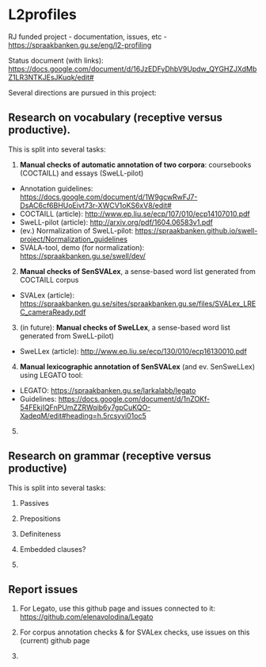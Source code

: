 # L2profiles
RJ funded project  - documentation, issues, etc - https://spraakbanken.gu.se/eng/l2-profiling 

Status document (with links): https://docs.google.com/document/d/16JzEDFyDhbV9Updw_QYGHZJXdMbZ1LR3NTKJEsJKuqk/edit# 

Several directions are pursued in this project:

## Research on vocabulary (receptive versus productive). 

This is split into several tasks:

1. **Manual checks of automatic annotation of two corpora**: coursebooks (COCTAILL) and essays (SweLL-pilot)

* Annotation guidelines: https://docs.google.com/document/d/1W9gcwRwFJ7-DsAC6cf6BHUoEivt73r-XWCV1oKS6xV8/edit# 
* COCTAILL (article): http://www.ep.liu.se/ecp/107/010/ecp14107010.pdf
* SweLL-pilot (article): http://arxiv.org/pdf/1604.06583v1.pdf 
* (ev.) Normalization of SweLL-pilot: https://spraakbanken.github.io/swell-project/Normalization_guidelines
* SVALA-tool, demo (for normalization): https://spraakbanken.gu.se/swell/dev/ 


2. **Manual checks of SenSVALex**, a sense-based word list generated from COCTAILL corpus 
* SVALex (article): https://spraakbanken.gu.se/sites/spraakbanken.gu.se/files/SVALex_LREC_cameraReady.pdf

3. (in future): **Manual checks of SweLLex**, a sense-based word list generated from SweLL-pilot)
* SweLLex (article): http://www.ep.liu.se/ecp/130/010/ecp16130010.pdf 


4. **Manual lexicographic annotation of SenSVALex** (and ev. SenSweLLex) using LEGATO tool:
* LEGATO: https://spraakbanken.gu.se/larkalabb/legato 
* Guidelines: https://docs.google.com/document/d/1nZOKf-54FEkjIQFnPUmZZRWqib6y7gpCuKQO-XadeqM/edit#heading=h.5rcsyvi01oc5 


5. 


## Research on grammar (receptive versus productive)

This is split into several tasks:

1. Passives

2. Prepositions

3. Definiteness

4. Embedded clauses?

5. 

## Report issues 

1. For Legato, use this github page and issues connected to it: https://github.com/elenavolodina/Legato 

2. For corpus annotation checks & for SVALex checks, use issues on this (current) github page

3. 
